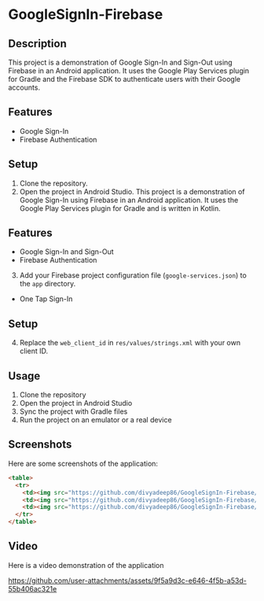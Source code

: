 # GoogleSignIn-Firebase

## Description

This project is a demonstration of Google Sign-In and Sign-Out using Firebase in an Android application. It uses the Google Play Services plugin for Gradle and the Firebase SDK to authenticate users with their Google accounts.

## Features

- Google Sign-In
- Firebase Authentication

## Setup

1. Clone the repository.
2. Open the project in Android Studio.
   This project is a demonstration of Google Sign-In using Firebase in an Android application. It uses the Google Play Services plugin for Gradle and is written in Kotlin.

## Features

- Google Sign-In and Sign-Out
- Firebase Authentication
3. Add your Firebase project configuration file (`google-services.json`) to the `app` directory.
- One Tap Sign-In

## Setup

4. Replace the `web_client_id` in `res/values/strings.xml` with your own client ID.

## Usage

1. Clone the repository
2. Open the project in Android Studio
3. Sync the project with Gradle files
4. Run the project on an emulator or a real device

## Screenshots

Here are some screenshots of the application:

[//]: # (![Screenshot 1]&#40;https://github.com/divyadeep86/GoogleSignIn-Firebase/blob/main/images/Screenshot_20240716_184531.png&#41;)

[//]: # (![Screenshot 2]&#40;https://github.com/divyadeep86/GoogleSignIn-Firebase/blob/main/images/Screenshot_20240716_184612.png&#41;)

[//]: # (![Screenshot 2]&#40;https://github.com/divyadeep86/GoogleSignIn-Firebase/blob/main/images/Screenshot_20240716_184626.png&#41;)

```html
<table>
  <tr>
    <td><img src="https://github.com/divyadeep86/GoogleSignIn-Firebase/blob/main/images/Screenshot_20240716_184531.png" width="300" /></td>
    <td><img src="https://github.com/divyadeep86/GoogleSignIn-Firebase/blob/main/images/Screenshot_20240716_184612.png" width="300"/></td>
    <td><img src="https://github.com/divyadeep86/GoogleSignIn-Firebase/blob/main/images/Screenshot_20240716_184626.png" width="300"/></td>
  </tr>
</table>
```
## Video

Here is a video demonstration of the application

https://github.com/user-attachments/assets/9f5a9d3c-e646-4f5b-a53d-55b406ac321e



